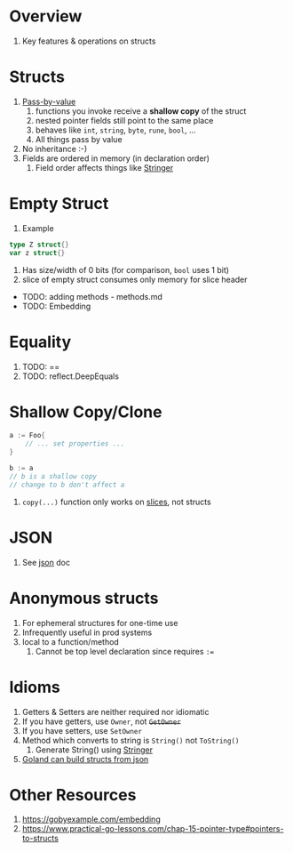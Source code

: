 # Overview
1. Key features & operations on structs


# Structs
1. [Pass-by-value](TODO)
    1. functions you invoke receive a **shallow copy** of the struct
    1. nested pointer fields still point to the same place
    1. behaves like `int`, `string`, `byte`, `rune`, `bool`, ...
    1. All things pass by value
1. No inheritance :-)
1. Fields are ordered in memory (in declaration order)
    1. Field order affects things like [Stringer](https://pkg.go.dev/golang.org/x/tools/cmd/stringer)


# Empty Struct
1. Example
```go
type Z struct{}
var z struct{}
```
1. Has size/width of 0 bits (for comparison, `bool` uses 1 bit)
1. slice of empty struct consumes only memory for slice header


- TODO: adding methods - methods.md
- TODO: Embedding

# Equality
1. TODO: ==
1. TODO: reflect.DeepEquals


# Shallow Copy/Clone
```go
a := Foo{
    // ... set properties ...
}

b := a
// b is a shallow copy
// change to b don't affect a
```
1. `copy(...)` function only works on [slices](./collections.slices.md), not structs


# JSON
1. See [json](./json.md) doc


# Anonymous structs
1. For ephemeral structures for one-time use
1. Infrequently useful in prod systems
1. local to a function/method
    1. Cannot be top level declaration since requires `:=`


# Idioms
1. Getters & Setters are neither required nor idiomatic
1. If you have getters, use `Owner`, not ~~`GetOwner`~~
1. If you have setters, use `SetOwner`
1. Method which converts to string is `String()` not `ToString()`
    1. Generate String() using [Stringer](./stringer.md)
1. [Goland can build structs from json](https://www.jetbrains.com/help/go/working-with-json.html)


# Other Resources
1. https://gobyexample.com/embedding
1. https://www.practical-go-lessons.com/chap-15-pointer-type#pointers-to-structs

